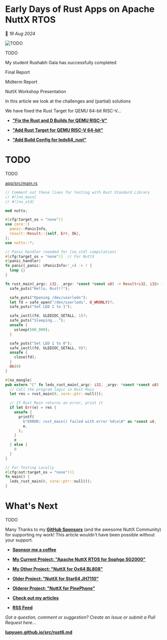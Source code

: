 # Early Days of Rust Apps on Apache NuttX RTOS

📝 _19 Aug 2024_

![TODO](https://lupyuen.github.io/images/rust6-title.jpg)

TODO

My student Rushabh Gala has successfully completed 

Final Report

Midterm Report

NuttX Workshop Presentation 

In this article we look at the challenges and (partial) solutions 

We have fixed the Rust Target for QEMU 64-bit RISC-V...

- [__"Fix the Rust and D Builds for QEMU RISC-V"__](https://github.com/apache/nuttx/pull/12854)

- [__"Add Rust Target for QEMU RISC-V 64-bit"__](https://github.com/apache/nuttx/pull/12858)

- [__"Add Build Config for leds64_rust"__](https://github.com/apache/nuttx/pull/12862)

# TODO

TODO

[app/src/main.rs](https://github.com/lupyuen/nuttx-rust-app/blob/main/app/src/main.rs)

```rust
// Comment out these lines for testing with Rust Standard Library 
// #![no_main]
// #![no_std]

mod nuttx;

#[cfg(target_os = "none")]
use core::{
  panic::PanicInfo,
  result::Result::{self, Err, Ok},
};
use nuttx::*;

// Panic Handler (needed for [no_std] compilation)
#[cfg(target_os = "none")]  // For NuttX
#[panic_handler]
fn panic(_panic: &PanicInfo<'_>) -> ! {
  loop {}
}

fn rust_main(_argc: i32, _argv: *const *const u8) -> Result<i32, i32> {
  safe_puts("Hello, Rust!!");

  safe_puts("Opening /dev/userleds");
  let fd = safe_open("/dev/userleds", O_WRONLY)?;
  safe_puts("Set LED 1 to 1");

  safe_ioctl(fd, ULEDIOC_SETALL, 1)?;
  safe_puts("Sleeping...");
  unsafe {
    usleep(500_000);
  }

  safe_puts("Set LED 1 to 0");
  safe_ioctl(fd, ULEDIOC_SETALL, 0)?;
  unsafe {
    close(fd);
  }
  Ok(0)
}

#[no_mangle]
pub extern "C" fn leds_rust_main(_argc: i32, _argv: *const *const u8) -> i32 {
  // Call the program logic in Rust Main
  let res = rust_main(0, core::ptr::null());

  // If Rust Main returns an error, print it
  if let Err(e) = res {
    unsafe {
      printf(
        b"ERROR: rust_main() failed with error %d\n\0" as *const u8,
        e,
      );
    }
    e
  } else {
    0
  }
}

// For Testing Locally
#[cfg(not(target_os = "none"))]
fn main() {
  leds_rust_main(0, core::ptr::null());
}
```

# What's Next

TODO

Many Thanks to my [__GitHub Sponsors__](https://github.com/sponsors/lupyuen) (and the awesome NuttX Community) for supporting my work! This article wouldn't have been possible without your support.

-   [__Sponsor me a coffee__](https://github.com/sponsors/lupyuen)

-   [__My Current Project: "Apache NuttX RTOS for Sophgo SG2000"__](https://github.com/lupyuen/nuttx-sg2000)

-   [__My Other Project: "NuttX for Ox64 BL808"__](https://github.com/lupyuen/nuttx-ox64)

-   [__Older Project: "NuttX for Star64 JH7110"__](https://github.com/lupyuen/nuttx-star64)

-   [__Olderer Project: "NuttX for PinePhone"__](https://github.com/lupyuen/pinephone-nuttx)

-   [__Check out my articles__](https://lupyuen.github.io)

-   [__RSS Feed__](https://lupyuen.github.io/rss.xml)

_Got a question, comment or suggestion? Create an Issue or submit a Pull Request here..._

[__lupyuen.github.io/src/rust6.md__](https://github.com/lupyuen/lupyuen.github.io/blob/master/src/rust6.md)

